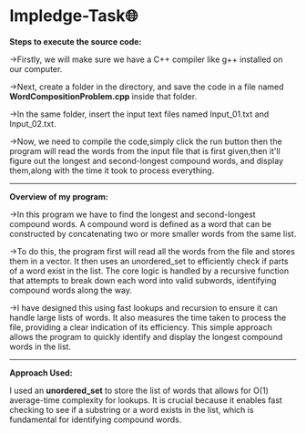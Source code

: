 # Impledge-Task🌐
**Steps to execute the source code:**

->Firstly, we will make sure we have a C++ compiler like g++ installed on our computer.

->Next, create a folder in the directory, and save the code in a file named **WordCompositionProblem.cpp** inside that folder.

->In the same folder, insert the input text files named Input_01.txt and Input_02.txt.

->Now, we need to compile the code,simply click the run button then the program will read the words from the input file that is first given,then it'll figure out the longest and 
  second-longest compound words, and display them,along with the time it took to process everything.
  
  -------------------------------------------------------


**Overview of my program:**

->In this program we have to find the longest and second-longest compound words. A compound word is defined as a word that can be constructed by concatenating two or more smaller words from the same list.

->To do this, the program first will read all the words from the file and stores them in a vector. It then uses an unordered_set to efficiently check if parts of a word exist in the list. The core logic is handled by a recursive function that attempts to break down each word into valid subwords, identifying compound words along the way.

->I have designed this using fast lookups and recursion to ensure it can handle large lists of words. It also measures the time taken to process the file, providing a clear indication of its efficiency. This simple approach allows the program to quickly identify and display the longest compound words in the list.

-------------------------------------------------------


**Approach Used:**

I used an **unordered_set** to store the list of words that allows for O(1) average-time complexity for lookups. It is crucial because it enables fast checking to see if a substring or a word exists in the list, which is fundamental for identifying compound words.







